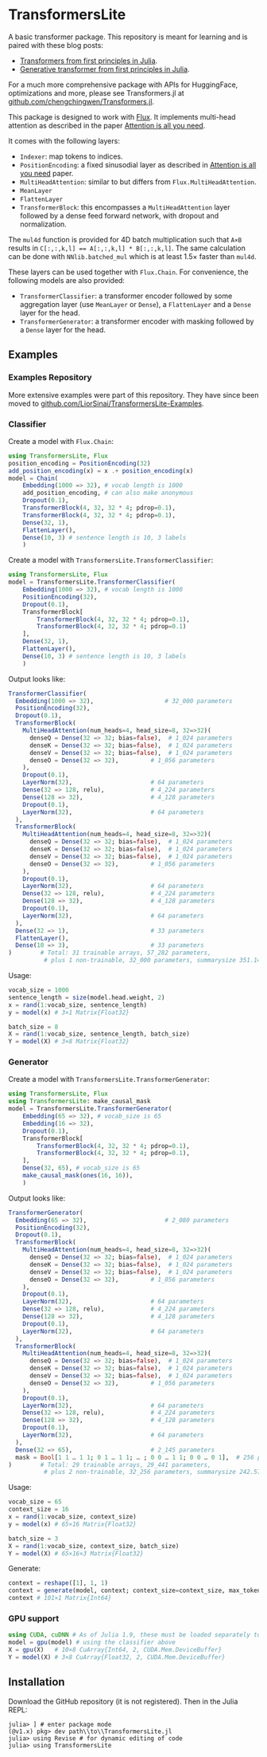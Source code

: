 # TransformersLite

A basic transformer package. This repository is meant for learning and is paired with these blog posts:

- [Transformers from first principles in Julia](https://liorsinai.github.io/coding/2022/05/18/transformers.html).
- [Generative transformer from first principles in Julia](https://liorsinai.github.io/coding/2024/03/23/transformers-gpt.html).

For a much more comprehensive package with APIs for HuggingFace, optimizations and more, please see Transformers.jl at [github.com/chengchingwen/Transformers.jl](https://github.com/chengchingwen/Transformers.jl).

This package is designed to work with [Flux](https://github.com/FluxML/Flux.jl). It implements multi-head attention as described in the paper [Attention is all you need](https://arxiv.org/abs/1706.03762).

It comes with the following layers:
- `Indexer`: map tokens to indices.
- `PositionEncoding`: a fixed sinusodial layer as described in [Attention is all you need](https://arxiv.org/abs/1706.03762) paper.
- `MultiHeadAttention`: similar to but differs from `Flux.MultiHeadAttention`.
- `MeanLayer`
- `FlattenLayer`
- `TransformerBlock`: this encompasses a `MultiHeadAttention` layer followed by a dense feed forward network, with dropout and normalization.

The `mul4d` function is provided for 4D batch multiplication such that `A×B` results in `C[:,:,k,l] == A[:,:,k,l] * B[:,:,k,l]`.
The same calculation can be done with `NNlib.batched_mul` which is at least 1.5× faster than `mul4d`.

These layers can be used together with `Flux.Chain`. For convenience, the following models are also provided:
- `TransformerClassifier`: a transformer encoder followed by some aggregation layer (use `MeanLayer` or `Dense`), a `FlattenLayer` and a `Dense` layer for the head.
- `TransformerGenerator`: a transformer encoder with masking followed by a `Dense` layer for the head.


## Examples
### Examples Repository

More extensive examples were part of this repository.
They have since been moved to [github.com/LiorSinai/TransformersLite-Examples](https://github.com/LiorSinai/TransformersLite-Examples).

### Classifier

Create a model with `Flux.Chain`:
```julia
using TransformersLite, Flux
position_encoding = PositionEncoding(32)
add_position_encoding(x) = x .+ position_encoding(x)
model = Chain(
    Embedding(1000 => 32), # vocab length is 1000
    add_position_encoding, # can also make anonymous
    Dropout(0.1),
    TransformerBlock(4, 32, 32 * 4; pdrop=0.1),
    TransformerBlock(4, 32, 32 * 4; pdrop=0.1),
    Dense(32, 1),
    FlattenLayer(),
    Dense(10, 3) # sentence length is 10, 3 labels
    )
```

Create a model with `TransformersLite.TransformerClassifier`:
```julia
using TransformersLite, Flux
model = TransformersLite.TransformerClassifier(
    Embedding(1000 => 32), # vocab length is 1000
    PositionEncoding(32), 
    Dropout(0.1),
    TransformerBlock[
        TransformerBlock(4, 32, 32 * 4; pdrop=0.1),
        TransformerBlock(4, 32, 32 * 4; pdrop=0.1)
    ],
    Dense(32, 1), 
    FlattenLayer(),
    Dense(10, 3) # sentence length is 10, 3 labels
    )
```

Output looks like:
```julia
TransformerClassifier(
  Embedding(1000 => 32),                    # 32_000 parameters
  PositionEncoding(32),
  Dropout(0.1),
  TransformerBlock(
    MultiHeadAttention(num_heads=4, head_size=8, 32=>32)(
      denseQ = Dense(32 => 32; bias=false),  # 1_024 parameters
      denseK = Dense(32 => 32; bias=false),  # 1_024 parameters
      denseV = Dense(32 => 32; bias=false),  # 1_024 parameters
      denseO = Dense(32 => 32),         # 1_056 parameters
    ),
    Dropout(0.1),
    LayerNorm(32),                      # 64 parameters
    Dense(32 => 128, relu),             # 4_224 parameters
    Dense(128 => 32),                   # 4_128 parameters
    Dropout(0.1),
    LayerNorm(32),                      # 64 parameters
  ),
  TransformerBlock(
    MultiHeadAttention(num_heads=4, head_size=8, 32=>32)(
      denseQ = Dense(32 => 32; bias=false),  # 1_024 parameters
      denseK = Dense(32 => 32; bias=false),  # 1_024 parameters
      denseV = Dense(32 => 32; bias=false),  # 1_024 parameters
      denseO = Dense(32 => 32),         # 1_056 parameters
    ),
    Dropout(0.1),
    LayerNorm(32),                      # 64 parameters
    Dense(32 => 128, relu),             # 4_224 parameters
    Dense(128 => 32),                   # 4_128 parameters
    Dropout(0.1),
    LayerNorm(32),                      # 64 parameters
  ),
  Dense(32 => 1),                       # 33 parameters
  FlattenLayer(),
  Dense(10 => 3),                       # 33 parameters
)        # Total: 31 trainable arrays, 57_282 parameters,
          # plus 1 non-trainable, 32_000 parameters, summarysize 351.141 KiB.
```

Usage:
```julia
vocab_size = 1000
sentence_length = size(model.head.weight, 2)
x = rand(1:vocab_size, sentence_length) 
y = model(x) # 3×1 Matrix{Float32}

batch_size = 8
X = rand(1:vocab_size, sentence_length, batch_size)
Y = model(X) # 3×8 Matrix{Float32}
```

### Generator

Create a model with `TransformersLite.TransformerGenerator`:
```julia
using TransformersLite, Flux
using TransformersLite: make_causal_mask
model = TransformersLite.TransformerGenerator(
    Embedding(65 => 32), # vocab_size is 65
    Embedding(16 => 32), 
    Dropout(0.1),
    TransformerBlock[
        TransformerBlock(4, 32, 32 * 4; pdrop=0.1),
        TransformerBlock(4, 32, 32 * 4; pdrop=0.1),
    ],
    Dense(32, 65), # vocab_size is 65
    make_causal_mask(ones(16, 16)),
    )
```

Output looks like:
```julia
TransformerGenerator(
  Embedding(65 => 32),                      # 2_080 parameters
  PositionEncoding(32),
  Dropout(0.1),
  TransformerBlock(
    MultiHeadAttention(num_heads=4, head_size=8, 32=>32)(
      denseQ = Dense(32 => 32; bias=false),  # 1_024 parameters
      denseK = Dense(32 => 32; bias=false),  # 1_024 parameters
      denseV = Dense(32 => 32; bias=false),  # 1_024 parameters
      denseO = Dense(32 => 32),         # 1_056 parameters
    ),
    Dropout(0.1),
    LayerNorm(32),                      # 64 parameters
    Dense(32 => 128, relu),             # 4_224 parameters
    Dense(128 => 32),                   # 4_128 parameters
    Dropout(0.1),
    LayerNorm(32),                      # 64 parameters
  ),
  TransformerBlock(
    MultiHeadAttention(num_heads=4, head_size=8, 32=>32)(
      denseQ = Dense(32 => 32; bias=false),  # 1_024 parameters
      denseK = Dense(32 => 32; bias=false),  # 1_024 parameters
      denseV = Dense(32 => 32; bias=false),  # 1_024 parameters
      denseO = Dense(32 => 32),         # 1_056 parameters
    ),
    Dropout(0.1),
    LayerNorm(32),                      # 64 parameters
    Dense(32 => 128, relu),             # 4_224 parameters
    Dense(128 => 32),                   # 4_128 parameters
    Dropout(0.1),
    LayerNorm(32),                      # 64 parameters
  ),
  Dense(32 => 65),                      # 2_145 parameters
  mask = Bool[1 1 … 1 1; 0 1 … 1 1; … ; 0 0 … 1 1; 0 0 … 0 1],  # 256 parameters
)        # Total: 29 trainable arrays, 29_441 parameters,
          # plus 2 non-trainable, 32_256 parameters, summarysize 242.574 KiB.
```

Usage:
```julia
vocab_size = 65
context_size = 16
x = rand(1:vocab_size, context_size) 
y = model(x) # 65×16 Matrix{Float32}

batch_size = 3
X = rand(1:vocab_size, context_size, batch_size)
Y = model(X) # 65×16×3 Matrix{Float32}
```

Generate:
```julia
context = reshape([1], 1, 1)
context = generate(model, context; context_size=context_size, max_tokens=100)
context # 101×1 Matrix{Int64}
```

### GPU support

```julia
using CUDA, cuDNN # As of Julia 1.9, these must be loaded separately to FLux
model = gpu(model) # using the classifier above
X = gpu(X)   # 10×8 CuArray{Int64, 2, CUDA.Mem.DeviceBuffer}
Y = model(X) # 3×8 CuArray{Float32, 2, CUDA.Mem.DeviceBuffer}
```

## Installation

Download the GitHub repository (it is not registered). Then in the Julia REPL:
```
julia> ] # enter package mode
(@v1.x) pkg> dev path\\to\\TransformersLite.jl
julia> using Revise # for dynamic editing of code
julia> using TransformersLite
```
